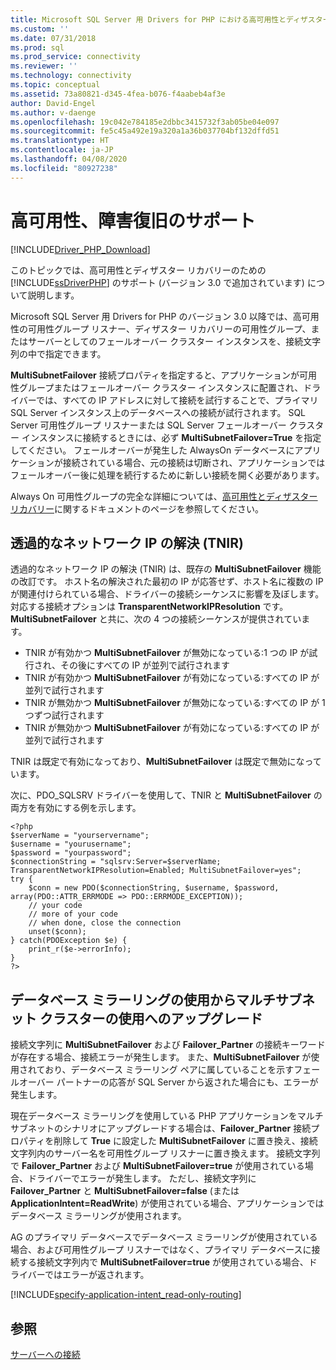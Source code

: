 ```yaml
---
title: Microsoft SQL Server 用 Drivers for PHP における高可用性とディザスター リカバリーのサポート | Microsoft Docs
ms.custom: ''
ms.date: 07/31/2018
ms.prod: sql
ms.prod_service: connectivity
ms.reviewer: ''
ms.technology: connectivity
ms.topic: conceptual
ms.assetid: 73a80821-d345-4fea-b076-f4aabeb4af3e
author: David-Engel
ms.author: v-daenge
ms.openlocfilehash: 19c042e784185e2dbbc3415732f3ab05be04e097
ms.sourcegitcommit: fe5c45a492e19a320a1a36b037704bf132dffd51
ms.translationtype: HT
ms.contentlocale: ja-JP
ms.lasthandoff: 04/08/2020
ms.locfileid: "80927238"
---
```

# <a name="support-for-high-availability-disaster-recovery"></a>高可用性、障害復旧のサポート
[!INCLUDE[Driver_PHP_Download](../../includes/driver_php_download.md)]

このトピックでは、高可用性とディザスター リカバリーのための [!INCLUDE[ssDriverPHP](../../includes/ssdriverphp_md.md)] のサポート (バージョン 3.0 で追加されています) について説明します。

Microsoft SQL Server 用 Drivers for PHP のバージョン 3.0 以降では、高可用性の可用性グループ リスナー、ディザスター リカバリーの可用性グループ、またはサーバーとしてのフェールオーバー クラスター インスタンスを、接続文字列の中で指定できます。

**MultiSubnetFailover** 接続プロパティを指定すると、アプリケーションが可用性グループまたはフェールオーバー クラスター インスタンスに配置され、ドライバーでは、すべての IP アドレスに対して接続を試行することで、プライマリ SQL Server インスタンス上のデータベースへの接続が試行されます。 SQL Server 可用性グループ リスナーまたは SQL Server フェールオーバー クラスター インスタンスに接続するときには、必ず **MultiSubnetFailover=True** を指定してください。 フェールオーバーが発生した AlwaysOn データベースにアプリケーションが接続されている場合、元の接続は切断され、アプリケーションではフェールオーバー後に処理を続行するために新しい接続を開く必要があります。

Always On 可用性グループの完全な詳細については、[高可用性とディザスター リカバリー](https://docs.microsoft.com/sql/relational-databases/native-client/features/sql-server-native-client-support-for-high-availability-disaster-recovery)に関するドキュメントのページを参照してください。

## <a name="transparent-network-ip-resolution-tnir"></a>透過的なネットワーク IP の解決 (TNIR)

透過的なネットワーク IP の解決 (TNIR) は、既存の **MultiSubnetFailover** 機能の改訂です。 ホスト名の解決された最初の IP が応答せず、ホスト名に複数の IP が関連付けられている場合、ドライバーの接続シーケンスに影響を及ぼします。 対応する接続オプションは **TransparentNetworkIPResolution** です。 **MultiSubnetFailover** と共に、次の 4 つの接続シーケンスが提供されています。 

- TNIR が有効かつ **MultiSubnetFailover** が無効になっている:1 つの IP が試行され、その後にすべての IP が並列で試行されます
- TNIR が有効かつ **MultiSubnetFailover** が有効になっている:すべての IP が並列で試行されます
- TNIR が無効かつ **MultiSubnetFailover** が無効になっている:すべての IP が 1 つずつ試行されます
- TNIR が無効かつ **MultiSubnetFailover** が有効になっている:すべての IP が並列で試行されます

TNIR は既定で有効になっており、**MultiSubnetFailover** は既定で無効になっています。

次に、PDO_SQLSRV ドライバーを使用して、TNIR と **MultiSubnetFailover** の両方を有効にする例を示します。

```
<?php
$serverName = "yourservername";
$username = "yourusername";
$password = "yourpassword";
$connectionString = "sqlsrv:Server=$serverName; TransparentNetworkIPResolution=Enabled; MultiSubnetFailover=yes";
try {
    $conn = new PDO($connectionString, $username, $password, array(PDO::ATTR_ERRMODE => PDO::ERRMODE_EXCEPTION));
    // your code 
    // more of your code
    // when done, close the connection
    unset($conn);
} catch(PDOException $e) {
    print_r($e->errorInfo);
}
?>
```

## <a name="upgrading-to-use-multi-subnet-clusters-from-database-mirroring"></a>データベース ミラーリングの使用からマルチサブネット クラスターの使用へのアップグレード  
接続文字列に **MultiSubnetFailover** および **Failover_Partner** の接続キーワードが存在する場合、接続エラーが発生します。 また、**MultiSubnetFailover** が使用されており、データベース ミラーリング ペアに属していることを示すフェールオーバー パートナーの応答が SQL Server から返された場合にも、エラーが発生します。  
  
現在データベース ミラーリングを使用している PHP アプリケーションをマルチサブネットのシナリオにアップグレードする場合は、**Failover_Partner** 接続プロパティを削除して **True** に設定した **MultiSubnetFailover** に置き換え、接続文字列内のサーバー名を可用性グループ リスナーに置き換えます。 接続文字列で **Failover_Partner** および **MultiSubnetFailover=true** が使用されている場合、ドライバーでエラーが発生します。 ただし、接続文字列に **Failover_Partner** と **MultiSubnetFailover=false** (または **ApplicationIntent=ReadWrite**) が使用されている場合、アプリケーションではデータベース ミラーリングが使用されます。  
  
AG のプライマリ データベースでデータベース ミラーリングが使用されている場合、および可用性グループ リスナーではなく、プライマリ データベースに接続する接続文字列内で **MultiSubnetFailover=true** が使用されている場合、ドライバーではエラーが返されます。  

[!INCLUDE[specify-application-intent_read-only-routing](~/includes/paragraph-content/specify-application-intent-read-only-routing.md)]


## <a name="see-also"></a>参照  
[サーバーへの接続](../../connect/php/connecting-to-the-server.md)  
  
